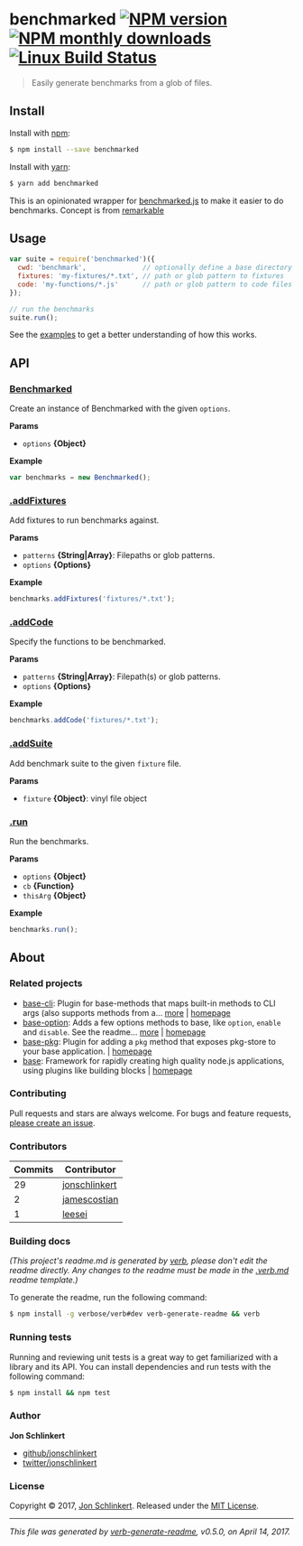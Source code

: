 # benchmarked [![NPM version](https://img.shields.io/npm/v/benchmarked.svg?style=flat)](https://www.npmjs.com/package/benchmarked) [![NPM monthly downloads](https://img.shields.io/npm/dm/benchmarked.svg?style=flat)](https://npmjs.org/package/benchmarked) [![Linux Build Status](https://img.shields.io/travis/jonschlinkert/benchmarked.svg?style=flat&label=Travis)](https://travis-ci.org/jonschlinkert/benchmarked)

> Easily generate benchmarks from a glob of files.

## Install

Install with [npm](https://www.npmjs.com/):

```sh
$ npm install --save benchmarked
```

Install with [yarn](https://yarnpkg.com):

```sh
$ yarn add benchmarked
```

This is an opinionated wrapper for [benchmarked.js](http://benchmarkjs.com/) to make it easier to do benchmarks. Concept is from [remarkable](https://github.com/jonschlinkert/remarkable/tree/master/benchmark)

## Usage

```js
var suite = require('benchmarked')({
  cwd: 'benchmark',              // optionally define a base directory for code and fixtures
  fixtures: 'my-fixtures/*.txt', // path or glob pattern to fixtures
  code: 'my-functions/*.js'      // path or glob pattern to code files
});

// run the benchmarks
suite.run();
```

See the [examples](./examples) to get a better understanding of how this works.

## API

### [Benchmarked](index.js#L21)

Create an instance of Benchmarked with the given `options`.

**Params**

* `options` **{Object}**

**Example**

```js
var benchmarks = new Benchmarked();
```

### [.addFixtures](index.js#L240)

Add fixtures to run benchmarks against.

**Params**

* `patterns` **{String|Array}**: Filepaths or glob patterns.
* `options` **{Options}**

**Example**

```js
benchmarks.addFixtures('fixtures/*.txt');
```

### [.addCode](index.js#L256)

Specify the functions to be benchmarked.

**Params**

* `patterns` **{String|Array}**: Filepath(s) or glob patterns.
* `options` **{Options}**

**Example**

```js
benchmarks.addCode('fixtures/*.txt');
```

### [.addSuite](index.js#L268)

Add benchmark suite to the given `fixture` file.

**Params**

* `fixture` **{Object}**: vinyl file object

### [.run](index.js#L329)

Run the benchmarks.

**Params**

* `options` **{Object}**
* `cb` **{Function}**
* `thisArg` **{Object}**

**Example**

```js
benchmarks.run();
```

## About

### Related projects

* [base-cli](https://www.npmjs.com/package/base-cli): Plugin for base-methods that maps built-in methods to CLI args (also supports methods from a… [more](https://github.com/node-base/base-cli) | [homepage](https://github.com/node-base/base-cli "Plugin for base-methods that maps built-in methods to CLI args (also supports methods from a few plugins, like 'base-store', 'base-options' and 'base-data'.")
* [base-option](https://www.npmjs.com/package/base-option): Adds a few options methods to base, like `option`, `enable` and `disable`. See the readme… [more](https://github.com/node-base/base-option) | [homepage](https://github.com/node-base/base-option "Adds a few options methods to base, like `option`, `enable` and `disable`. See the readme for the full API.")
* [base-pkg](https://www.npmjs.com/package/base-pkg): Plugin for adding a `pkg` method that exposes pkg-store to your base application. | [homepage](https://github.com/node-base/base-pkg "Plugin for adding a `pkg` method that exposes pkg-store to your base application.")
* [base](https://www.npmjs.com/package/base): Framework for rapidly creating high quality node.js applications, using plugins like building blocks | [homepage](https://github.com/node-base/base "Framework for rapidly creating high quality node.js applications, using plugins like building blocks")

### Contributing

Pull requests and stars are always welcome. For bugs and feature requests, [please create an issue](../../issues/new).

### Contributors

| **Commits** | **Contributor** | 
| --- | --- |
| 29 | [jonschlinkert](https://github.com/jonschlinkert) |
| 2 | [jamescostian](https://github.com/jamescostian) |
| 1 | [leesei](https://github.com/leesei) |

### Building docs

_(This project's readme.md is generated by [verb](https://github.com/verbose/verb-generate-readme), please don't edit the readme directly. Any changes to the readme must be made in the [.verb.md](.verb.md) readme template.)_

To generate the readme, run the following command:

```sh
$ npm install -g verbose/verb#dev verb-generate-readme && verb
```

### Running tests

Running and reviewing unit tests is a great way to get familiarized with a library and its API. You can install dependencies and run tests with the following command:

```sh
$ npm install && npm test
```

### Author

**Jon Schlinkert**

* [github/jonschlinkert](https://github.com/jonschlinkert)
* [twitter/jonschlinkert](https://twitter.com/jonschlinkert)

### License

Copyright © 2017, [Jon Schlinkert](https://github.com/jonschlinkert).
Released under the [MIT License](LICENSE).

***

_This file was generated by [verb-generate-readme](https://github.com/verbose/verb-generate-readme), v0.5.0, on April 14, 2017._